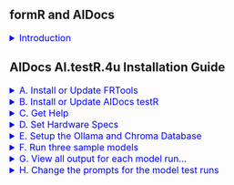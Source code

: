 
## formR and AIDocs 

<details><summary style="font-size:16px; color:blue;">
 Introduction
</summary>

The grand idea is to create instructions for building an AI App from soup to nuts. It's a hands on approach using inexpensive, lasting technologies. 
1. formR Flow and FRDocs    
   We begin, before the age of AI, with simple guides and tools, such as FRTools and gitR, to do the following listed below.  Documentation and a git repository of sample code and scripts are provided here.    
   1. [Build a Development Workstation](https://8020data.github.io/FRDocs_prod-master/#/Setup/fr0101_Setup-Developer-Workstation) 
   2. [Build a Web Server in the Cloud](https://8020data.github.io/FRDocs_prod-master/#/Setup/fr0301_Setup-Vultr-Ubuntu)
   3. [Write an Web Application](https://8020data.github.io/FRDocs_prod-master/#/FRApps/fr020100_My-HTML-Custom)
      - HTML and CSS only
      - JavaScript Only
      - MySQL and Rest APIs
      - JavaScript Component Framework
2. AI.Docs.4u    
   With the age of AI upon us, we continue building applications with the help of AI.  Here are our three main development projects.        
   1. AI.viewR.4u - Build a simple chat app using local AI models to query local data, all on an inexpensive Mac Mini with an M4 AI Processor 
   2. AI.testR.4u - Test which models performs best
   3. AI.codeR.4u - Use AI to build, deploy and enhance Agentic workflows

</details>

## AIDocs AI.testR.4u Installation Guide

<details><summary style="font-size:16px; color:blue">
  A. Install or Update FRTools 
</summary>

Only do this once from a terminal window in a new Repos folder.  It puts a few commands, e.g. `frtools`, `frt`, `rdir`, `gitr`, etc. into the system path so, 
you'll need to re-open the terminal window.

 1. Goto FRTools GitHub Repository. Scroll down to the README and copy the Option 2 line of code    

    <details><summary><a href="https://github.com/robinmattern/AIDocs_testR-master">https://github.com/robinmattern/AIDocs_testR-master)</a></summary></details>

 2. Open a terminal window, cd into the Repos folder, paste the code and press enter:

    <details><summary><code>cd /Users/Shared/Repos</code></summary></details>
    <details><summary><code>curl -s https://raw.githubusercontent.com/robinmattern/FRTools_prod2-master/master/._2/ZIPs/set-repos | bash   </code></summary>
         
        Getting script: set-repos-dir.sh.
  
        The current version of "7zip" is 7-Zip v24.09.
        curl -s "https://raw.githubusercontent.com/robinmattern/FRTools_prod2-master/master/.  _2/ZIPs/set-repos-dir.zip"  -o set-repos-dir.zip
  
        Unzipping, set-repos-dir.zip, with 7zip --
            Extracting archive: set-repos-dir.zip
            Folders: 4
            Files: 10
  
        Password:
  
        The FormR install scripts have been downloaded into your Repos folder.

        //  ------  End of Install  ----------------------------------------------------------------------------- \  

        You can now run any of these install commands from your Repos folder:
  
            bash install frtools       # first, then login again, or run:
            source ~/.zshrc             # then run, frt, to check it.
  
            bash install anyllm        # then run, anyllm, to check it.
            bash install aidocs demo1  # then run, aidocs, to check it.
            bash install aidocs testr  # then run, aidocs, to check it.
  
        * Note: You must install FRTools before any other projects.  After that,
        you can clone or create your own projects folder with:
  
            bash frt clone {RepoName} '' {CloneDir} {Branch} {Account}
            
    </details>

 3. Run the command to install FRTools              
    <details><summary><code>bash install frtools</code></summary>
   
        Cloning into 'FRTools'...
        remote: Enumerating objects: 2045, done.
        remote: Counting objects: 100% (278/278), done.
        remote: Compressing objects: 100% (168/168), done.
        remote: Total 2045 (delta 197), reused 188 (delta 110), pack-reused 1767 (from 1)
        Receiving objects: 100% (2045/2045), 799.50 KiB | 8.60 MiB/s, done.
        Resolving deltas: 100% (1349/1349), done.
        Password:

          Won't create BinDir. It already exists: "/Users/Shared/._0/bin"
          Created script in: /Users/Shared/._0/bin/jpt      for "/Users/Shared/Repos/FRTools/._2/JPTs/JPT30_Main0.sh"
          Created script in: /Users/Shared/._0/bin/rss      for "/Users/Shared/Repos/FRTools/._2/JPTs/RSS/RSS01_Main1.sh"
          Created script in: /Users/Shared/._0/bin/rss2     for "/Users/Shared/Repos/FRTools/._2/JPTs/RSS/RSS02_Main1.sh"
          Created script in: /Users/Shared/._0/bin/rdir     for "/Users/Shared/Repos/FRTools/._2/JPTs/RSS/fileList/RSS21_FileList.sh"
          Created script in: /Users/Shared/._0/bin/dirlist  for "/Users/Shared/Repos/FRTools/._2/JPTs/RSS/dirList/RSS22_DirList.sh"
          Created script in: /Users/Shared/._0/bin/info     for "/Users/Shared/Repos/FRTools/._2/JPTs/RSS/infoR/RSS23_Info.sh"
          Created script in: /Users/Shared/._0/bin/frt      for "/Users/Shared/Repos/FRTools/._2/FRTs/FRT40_Main0.sh"
          Created script in: /Users/Shared/._0/bin/keys     for "/Users/Shared/Repos/FRTools/._2/FRTs/keyS/FRT41_keyS1.sh"
          Created script in: /Users/Shared/._0/bin/gitr     for "/Users/Shared/Repos/FRTools/._2/FRTs/gitR/FRT42_gitR2.sh"
          Created script in: /Users/Shared/._0/bin/gitr1    for "/Users/Shared/Repos/FRTools/._2/FRTs/gitR/FRT42_gitR1.sh"
          Created script in: /Users/Shared/._0/bin/gitr2    for "/Users/Shared/Repos/FRTools/._2/FRTs/gitR/FRT42_gitR2.sh"
          Created script in: /Users/Shared/._0/bin/netr     for "/Users/Shared/Repos/FRTools/._2/FRTs/netR/FRT44_netR1.sh"
          Created script in: /Users/Shared/._0/bin/dokr     for "/Users/Shared/Repos/FRTools/._2/FRTs/dokR/FRT45_dokR1.sh"
          Created script in: /Users/Shared/._0/bin/docr     for "/Users/Shared/Repos/FRTools/._2/FRTs/FRT46_docR0.sh"

          THE_SERVER is: rm231-os23_Robins-Mac-mini (10.0.0.37)

        * The path, '/Users/Shared/._0/bin', is already in the User's ~/.zshrc file.

            FRTools are installed.

          //  ------  End of Install  ----------------------------------------------------------------------------- \

          * You may need to run, source /Users/robin/.zshrc, or login again.

            Run, bash install, again to see other repos to install
          
    </details>

 4. Re-open the terminal window to login again, and then test the `frtools help` or `frt` commmand.  
 
    <details><summary><code>frtools help</code></summary>

          Useful FRTools  (u1.09)               (May 16, 2025 9:50a)
          ------------------------------------  ---------------------------------
             FRT [Help]

             FRT Path Set [-doit] [-user]        Enable formR Tools to run anywhere
             FRT Path Set [-doit] [-user]        Enable formR Tools to run anywhere

             FRT keyS [ Help ]                   Manage SSH Key files
                 keyS List SSH Hosts Keys

             FRT gitR [ help ]                   Manage Git Local and Remote Repos
                 gitR Init
                 gitR Clone
                 gitR Pull

             FRT netR [ help ]                   Manage Git Local and Remote Repos
                 netR List
                 netR Clone

             FRT porTs show                      Manage Ports
                 show ports
                 porT kill {Port}
                 kill port {Port}

                 JPT {Cmd}
                 JPT RSS {Cmd}
                     RSS Dir (RDir)
                     RSS DirList (DirList)

            FRT New Repo                         Create a new local repo folder
            FRT Clone                            Clone a remote Github repo
            FRT Install                          Run ./set-frtools.sh
                Install [ALTools] [-doit]        Install ALTools
                        [ALTools] [-doit] [-u]   Update ALTools
                        [AIDocs] [-doit]         Install AIDocs
            FRT Copy    {FromBra} {File} {ToBra} Copy file from to a branch

            FRT Update [-doit]                   Update [ {FRTools} ]

          Notes: Only 3 lowercase letters are needed for each command, separated by spaces
                 One or more command options follow. Help for the command is dispayed if no options are given
                 The options, debug, doit and quietly, can follow anywhere after the command

    </details>

 5. Update the latest version of FRTools. This can be done at anytime. 
 
    <details><summary><code>frtools version</code></summary>

           formR Tools: u1.09   (May 16, 2025 9:50a)

    </details>
    
    <details><summary><code>frt update -d</code></summary>
    
          RepoDir is: /Users/Shared/Repos/FRTools, branch: master

          About to update repo, 'origin', for branch, 'master', from remote, 'robinmattern/FRTools_prod2-master'.
        remote: Enumerating objects: 9, done.
        remote: Counting objects: 100% (9/9), done.
        remote: Compressing objects: 100% (2/2), done.
        remote: Total 5 (delta 3), reused 5 (delta 3), pack-reused 0 (from 0)
        Unpacking objects: 100% (5/5), 544 bytes | 49.00 KiB/s, done.
        From https://github.com/robinmattern/FRTools_prod2-master
           30764d1..3dbbb9a  master     -> origin/master
          HEAD is now at 3dbbb9a .(50512.01_Add frtools script
        Password:

          Updated repo, 'origin', for branch, 'master', from remote, 'robinmattern/FRTools_prod2-master'.    

    </details>
    
</details>

<!-- ---------------------------------------------------------------------------------- -->

<details><summary style="font-size:16px; color:blue">
  B. Install or Update AIDocs testR 
</summary>

Install the AI.testR.4u app from a terminal window in a Repos folder.  

 1. Install the testR version of AIDocs.              
    <details><summary><code>bash install aidocs testr</code></summary>

          git clone "https://github.com/robinmattern/AIDocs_testR-master.git" AIDocs_testR
        - This could take a while. You may have to enter your password to set .sh permissions.

          After changing into the project folder: cd AIDocs_testR
              and setting your PC_CODE in the script, run-tests.sh

          cd AIDocs_testR/._2
        npm warn deprecated @aws-sdk/protocol-http@3.374.0: This package has moved to @smithy/protocol-http
        npm warn deprecated @aws-sdk/signature-v4@3.374.0: This package has moved to @smithy/signature-v4
        npm warn deprecated node-domexception@1.0.0: Use your platform's native DOMException instead
          cd AIDocs_testR/client1
          cd AIDocs_testR/server1
          npm install
        npm warn deprecated node-domexception@1.0.0: Use your platform's native DOMException instead

            added 165 packages, and audited 166 packages in 4s

            67 packages are looking for funding
              run `npm fund` for details

            1 low severity vulnerability

            To address all issues (including breaking changes), run:
              npm audit fix --force

            Run `npm audit` for details.

            Copying .env file from ./AIDocs_testR/client1/c16_aidocs-review-app/utils/FRTs/_env_local-local.txt  to  .env
            Copying .env file from ./AIDocs_testR/server/s01_search-app/.env_example  to  .env
            Copying .env file from ./AIDocs_testR/server1/s11_search-mod-app/.env_example  to  .env
            Copying .env file from ./AIDocs_testR/server1/s12_search-web-app/.env_example  to  .env
            Copying .env file from ./AIDocs_testR/server1/s13_search-rag-app/.env_example  to  .env
            Copying .env file from ./AIDocs_testR/server1/s14_scoring-app/.env_example  to  .env

        Password:
            Copied:  /Users/Shared/._0/bin/ait
            Copied:  /Users/Shared/._0/bin/aitestr
            Copied:  /Users/Shared/._0/bin/ai.testr.4u
            Version: u2.10.138`50516.1001

        //  ------  End of Install  ----------------------------------------------------------------------------- \n

          After changing into the project folder: cd AIDocs_testR
            and setting your PC_CODE in the script, run-tests.sh,
            you can run any of these AI model testr commands, for example:

            ai.testr.4u help
            aitestr s11 t011
            ait chroma start
            ait import s13
            ait s13 t011

          Run, bash install, again to see other repos to install

    </details>

 2. Update the latest version of the AIDocs testR app.    
 
    <details><summary><code>cd AIDocs_testR</code></summary></details>
    <details><summary><code>aitestr version</code></summary>

          AIDocs - AI.testR.4u  u2.10.138  (May 18, 2025  2:48p)

    </details>
    
    <details><summary><code>frt gitr update -d    </code></summary>

          RepoDir is: /Users/Shared/Repos/AIDocs_testR/, branch: master

          About to update repo, 'origin', for branch, 'master', from remote, 'robinmattern/AIDocs_testR-master'.

        * The branch, 'master', has 11 uncommitted files, that will be stashed.
            1.             ?   2025-05-06 10:47  data/AI.testR.4u/settings/hardware-settings_h2q6nv.txt
            2.             ?   2025-05-06 10:06  data/AI.testR.4u/settings/hardware-settings_mymac.txt
            3.             ?   2025-05-06 09:49  data/AI.testR.4u/settings/hardware-settings_rm231p.txt
            4.             ?   2025-05-06 10:47  docs/a11_search-app/a11-saved-stats/a11_Stats-h2q6nv_u2.08.csv
            5.             ?   2025-05-06 10:15  docs/a11_search-app/a11-saved-stats/a11_Stats-mymac_u2.08.csv
            6.             ?   2025-05-06 09:49  docs/a11_search-app/a11-saved-stats/a11_Stats-rm231p_u2.08.csv
            7.             ?   2025-05-06 10:25  docs/a14_grading-app/a14-saved-stats/a14_Stats-mymac_u2.08.csv
            8.             ?   2025-05-06 10:47  server1/s11_search-app/.env_s11-template_h2q6nv.txt
            9.             ?   2025-05-06 10:06  server1/s11_search-app/.env_s11-template_mymac.txt
           10.             ?   2025-05-06 09:49  server1/s11_search-app/.env_s11-template_rm231p.txt
           11.             M   2025-05-06 11:36  server1/s13_search-rag-app/s13_model-tests.txt
          No local changes to save
          HEAD is now at ea344ed .(50505.13_More fixes
        Password:

          Updated repo, 'origin', for branch, 'master', from remote, 'robinmattern/AIDocs_testR-master'.

    </details>
    
</details>

<details><summary style="font-size:16px; color:blue">
C. Get Help
</summary>

 1. Run the command, `AI.testR.4u Help`, from any location.

    <details><summary><code>AI.testR.4u Help</code></summary>

        Usage: AI.testR.4u ...       Ver: u2.11.141  (May 31, 2025  5:15PM)

          {App} {Test}       to run a test
          {App} gen {Group}  to generate an .env template for a test model group
          {App} list         to list all tests to run
          help pc_code       to save computer hardware specs
          import {App}       to import a collection of docs
          chroma start       to start the Chroma Vector DB
          sql {table}        to query a table in the Chroma Vector DB

        Where:
          {App}              is an App Id for one type of test app, e.g. s11.
          {Test}             is one Test id, e.g. t011
          {Group}            is a Group Id for one set of model tests, e.g. t010

        For example:
          AI.testR.4u s11 help
          AI.testR.4u s11 t011
          AI.testR.4u import s13a
          AI.testR.4u chroma collections
          AI.testR.4u s13g t041
          AI.testR.4u example s13

    </details>

 2. Get help for a specific application, e.g. `aitestr s13 help` from the app folder: `s13_search-rag-app`.

    <details><summary><code>cd AIDocs_testR/server1/s13_*</code></summary></details>
    <details><summary><code>aitestr s13 help</code></summary>

          Run any of the following tests for app: s13:
            aitestr  s13  t041  # A single test for one sysprompt (created from .env_s13-template_{HWCD}.txt and s13_model-tests.txt).
            aitestr  s13  t040  # A group test for one model (copied from .env_s13_t040_qwen2;0.5b_4,6-tests.txt)

          No group test are defined. Define them for three models with:
            aitestr  gen  s13  all

          For the s13_search-rag-app, you can give a collection name, s13a, s13b, etc
            s13_apple-ipad
            s13a_apple-pages
            s13b_apple-pdfs
            s13c_rag-architecture-doc
            s13d_greenbook-pdf
            s13e_greenbook-txt
            s13f_constitution-docs
            s13g_eo-docs
            s13h_sourcedocs

          For example:
            aitestr  s13b  t041
            aitestr  s13b  current

          For these to work you will need to import them into to ChromaDB Vector DB first:
            aitestr  import s13b
            aitestr  import s13x_other-docs

          You can also query the ChromaDB Vector DB. See ait sql help:

    </details>

 3. Get help with the Chroma Vector database from any location.

    <details><summary><code>ait chroma </code></summary>

          Usage: aitestr chroma {Command} [{IDs}] [{Format}]

            Command     IDs    Format     Description
            ----------- -----  ---------  -------------------------------------------------
            start                         Start chromaDB if it is not running
            stop                          Stop chromaDB if it is running
            check                         Check if chromaDB is running

            counts                        List record counts for all tables
            tables                        Show schema for all tables

            collections                   List collections.name for all apps, e.g. s13c

            documents                     List all documents
            documents  {id}               List documents for one embedding_id
            documents  {id1,id2,id2}      List documents for multiple embedding_ids
            documents  {id1..id2}         List documents between two embedding_ids
            documents  {a##}              List documents for one app, aka collection_name
            documents  <ids> [json|line]  Show documents for <ids> in json or line format

            chunks                        List all embeddings
            chunks     <ids>              List embeddings for <ids>

            metadata                      List three metadata columns for all embeddings
            metadata   <ids>              List three metadata columns for <ids> embeddings
            metadata   <ids> [json|line]  Show chroma:document metadata, aka embedded_text

            embeddings                    List all embeddings with only document_paths
            embeddings {id}               Show embedding data for one embedding_id
            queue                         List metatdata in json format for ??

    </details>

</details>

<details><summary style="font-size:16px; color:blue">
D. Set Hardware Specs
</summary>

 1. You will need to save your computer's hardware specs.  To get help for that, run this command, 
    `ait help pc_code`, from the main `AIDocs_testR` directory.

    <details><summary><code>cd AIDocs_testR</code></summary></details>
    <details><summary><code>ait help pc_code</code></summary>

        Before testing model performance on your computer, we need to determine the hardware specs
        for your PC. To do that, just run any test, e.g. ait s11 t011.  Your PC's specs will be
        saved along with a unique 6 digit hexidecimal PC_CODE.  If you'd like to create a more user
        friendly PC_CODE, you can assign a 6 digit code on line 36 of this file, run-tests.sh.
        and run the test again.

    </details>

   <!-- 915x480; 912x480 = 1.9; 640x336  -->
   
 2. Let's open VSCode and look at the `run-tests.sh` script in the `AIDocs-test1` folder.
 
    <details><summary><code>code AIDocs_testR-master.code-workspace</code></summary>  
      <video width="720" height="378" controls playsinline style="margin:10px 0 0 0px;">
        <source src="docs/appinfo/d00_AIDocs_testR/VIDs/d00-001_Open-VSCode_u2.mp4" type="video/mp4">
          Your browser does not support the video tag.
      </video>
    </details>

 3. Open the main script, `run-test.sh`. Save hardware specs for a user assigned `PC_CODE`. 
 
    <details><summary>Open <code>run-test.sh</code>. Initially the <code>PC_CODE</code> is set to nothing.</summary>
      <img      src="docs/appinfo/d00_AIDocs_testR/IMGs/d00-002a_Edit-run-tests.sh.png"></img>
    </details>

 4. Set the `DRY_RUN` parameter to "1" and SCORING to "0" to generate a `PC_CODE` without running a model.  
 
     <details><summary><span style="font-size:11px; padding-left:0px">Edit line 28   </span><code>   export DRYRUN="1"</code></summary></details>  
     <details><summary><span style="font-size:11px; padding-left:0px">Edit line 29   </span><code>   export SCORING="0"</code></summary></details>  

 5. Open the VSCode Terminal, and run the first test, `t011` for the first model app, `s11`.  
    <details><summary><code>ait s11 t011</code></summary>

        50518.1555.22  s11           Running test: t011

        * Creating app .env template file for PC_Code: ....
          Creating hardware file for ....
          Saving hardware info for h2q6nv into the template file: '.env_s11-template_h2q6nv.txt'

        50518.1555.23  s11  t011     Running search_u2.10.mjs 

        50518.1555.23  s11  t011.01  Starting llama3.2:3b          GKN0-MODP  MOD    4000  0.3
        50518.1555.23                Finished llama3.2:3b       in NaN secs, NaN tps

    </details>

    <details><summary>View how the PC_CODE has been set to 6 digits of the embedded hardware serial number.</summary>
      <img      src="docs/appinfo/d00_AIDocs_testR/IMGs/d00-002b_Edit-run-tests.sh.png"></img>
    </details>

 6. You can set the `PC_CODE` to a more readable code to uniquely identify your PC, e.g. `bt001p`.  

    <details><summary><span style="font-size:11px; padding-left:0px">Change line 31    </span><code> &nbsp; export PC_CODE="bt001p"</code></summary> 
       <ul><li style="font-size:11px;"><code>PC_CODE</code>: by setting it, the Hardware specs of your PC will be associated with this code.</li></ul>  
    </details>  

 7. Run the model test dry run again.  
    <details><summary><code>ait s11 t011</code></summary>

        50518.1609.20  s11           Running test: t011

        * Creating app .env template file for PC_Code: 'bt001p'..
          Creating hardware file for 'bt001p'..
          Saving hardware info for bt001p into the template file: '.env_s11-template_bt001p.txt'

        50518.1609.21  s11  t011     Running search_u2.10.mjs 

        50518.1609.21  s11  t011.01  Starting llama3.2:3b          GKN0-MODP  MOD    4000  0.3
        50518.1609.21                Finished llama3.2:3b       in NaN secs, NaN tps

    </details>
    
    <details><summary>You can see that a template file, <code>.env_s11-template_bt001p.txt</code> has been created for the <code>PC_CODE</code>.</summary>    
      This file is used to generate all the model run parameters in each app folder's <code>.env</code> file.
      You can delete the <code>.env</code>template file for the generated <code>PC_CODE: h2q6nv</code>
      <img      src="docs/appinfo/d00_AIDocs_testR/IMGs/d00-005a_Show-delete-hardware-template_u2.png" height="600px" style="margin-top: 10px;"></img>    
    </details>
        

</details>

<!-- ---------------------------------------------------------------------------------- -->

<details><summary style="font-size:16px; color:blue">
E. Setup the Ollama and Chroma Database
</summary>

 1. Start the ChromaDB for the app, `s13_search-rag-app`.
 
    <details><summary><code>cd server1/s13_*</code></summary></details>
    
    <details><summary><code>ait chroma start</code></summary>
      <img      src="docs/appinfo/d00_AIDocs_testR/IMGs/d00-003b_Start Chroma_u3.png" width="720px" style="margin-top: 10px;"></img>    
    </details>
    
 2. To import, i.e. vectorize, a document into the ChromaDB
 
    <details><summary><code>ait chroma import s13_apple-ipad</code></summary>
      <img      src="docs/appinfo/d00_AIDocs_testR/IMGs/d00-006a_Chroma-import-s13_u1.png" width="720px" style="margin-top: 10px;"></img>    
    </details>
    
 3. Make sure the following Ollama models are downloaded to your PC
    - qwen2:0.5b           352 MB
    - qwen2:1.5b           934 MB
    - gemma2:2b            1.6 GB
    - granite3.1-dense:2b  1.6 GB   
    - llama3.2:3b          2.0 GB   
    - phi3                 2.2 GB   
    
    if not, in the VSCode terminal, run `ollama pull {modelname}`
    <details><summary><code>ollama pull qwen2:0.5b</code></summary>
      <img      src="docs/appinfo/d00_AIDocs_testR/IMGs/d00-007a_Ollama-pull-qwen2;0.5.png" width="720px" style="margin-top: 10px;"></img>    
    </details>


</details>

<!-- ---------------------------------------------------------------------------------- -->

<details><summary style="font-size:16px; color:blue">
F. Run three sample models
</summary>

 1. To set the parameters back for a real model test run, set the following:
    <details><summary>Change these parameters</summary>

      <details style="padding-left:20px;"><summary><span style="font-size:11px; padding-left:17px">Comment line 22    </span><code> # export LOGGER="log"</code></summary>
      <ul><li style="font-size:11px;">Commenting-out a parameter disables it.<br>  
          Normally multiple sections are displayed when the model is run -- for the searched documents, the results and run statistics.<br>
          Setting <code>LOGGER</code> to <code>log</code> hides those sections, just showing a two line summary for each nodel test run.  
          </li></ul>   
      </details>

      <details style="padding-left:20px;"><summary><span style="font-size:11px; padding-left:2px" >Un-comment line 24 </span><code> &nbsp;  export LOGGER="log,inputs"</code></summary>
         <ul><li style="font-size:11px;"><code>LOGGER</code>: by setting this log display parameter to <code>log,inputs</code>, 
          we'll see all the input variables before the next model run or series of model test runs.
      </details>  
  
      <details style="padding-left:20px;"><summary><span style="font-size:11px; padding-left:25px">Change line 28     </span><code> &nbsp; export DRY_RUN="0";</code></summary> 
         <ul><li style="font-size:11px;"><code>DRYRUN</code> by turning it on, the model test run invoke the ollama model.</li></ul>
      </details>  
  
      <details style="padding-left:20px;"><summary><span style="font-size:11px; padding-left:25px">Change line 29     </span><code> &nbsp; export SCORING="1";</code></summary> 
         <ul><li style="font-size:11px;"><code>SCORING</code> by turning it on, the model test run will be scored.</li></ul>
      </details>  

    </details>

    <details><summary>Here is what the `run-tests.sh` parameters should now look like.</summary>
      <img src="docs/appinfo/d00_AIDocs_testR/IMGs/d00-002c_Edit-run-tests.sh.png"></img>
    </details>  
    <details><summary>As text</summary>

         1  #!/bin/bash
         2  ##=========+====================+================================================+
         3  ##RD       run-tests.sh         | Assign Parameters for all model runs
         4  ##RFILE    +====================+=======+===============+======+=================+
         5  ##DESC     .--------------------+-------+---------------+------+-----------------+
         6  #            This script is used by run-aitestr.sh
         7  #
         8  ##LIC      .--------------------+----------------------------------------------+
         9  #            Copyright (c) 2025 JScriptWare and 8020Date-FormR * Released under
        10  #            MIT License: http://www.opensource.org/licenses/mit-license.php
        11  ##CHGS     .--------------------+----------------------------------------------+
        12  #.(50416.08   4/16/25 RAM  5:50p| Witten by Robin Mattern
        13  #.(50506.03   5/06/25 RAM  9:45a| Add DRYRUN to affect DOIT and DEBUG
        14  #.(50507.02   5/07/25 RAM  7:00a| New way to turn score on an off 
        15  #.(50514.01   5/14/25 RAM  8:15a| Add override parameters in project dir
        16  #
        17  ##PRGM     +====================+===============================================+
        18  ##ID 69.600. Main0              |
        19  ##SRCE     +====================+===============================================+
        20  #
        21  #    export LOGGER=
        22  #    export LOGGER="log"                        # .(50514.01.1 RAM Override display sections -- no spaces before or after = sign)
        23  #    export LOGGER="inputs"
        24       export LOGGER="log,inputs"
        25
        26       export DOIT="1"                            # .(50506.03.5 Do it unless DRYRUN="1")
        27       export DEBUG="0"                           # .(50506.03.6 Runs node with --inspect-brk, if bDOIT="1", unless DRYRUN="0")
        28       export DRYRUN="0"                          # .(50506.03.7 RAM Add DRYRUN)
        29       export SCORING="1"                         # .(50507.02.8 RAM Run scoring after models are run)
        30
        31       export PC_CODE="bt001p"
        32
        33       export SEARCH_MODEL="qwen2:0.5b"           # .(50514.01.2 RAM Override models)
        34       export SCORING_MODEL="qwen2:0.5b"          # .(50514.01.3)
        35  #    export SCORING_SECTIONS="Results,RunId"    # .(50521.01.1 RAM Override display sections for scoring model run)
        36
        37       export SYSTEM_PROMPT="all-sys: Summarize the information provided and answer the user's prompt accordingly."     
        38       export USER_PROMPT="all-usr: What is so special about ios 17"        
        39       export RAG_COLLECTIONS="s13_apple-ipad-txt"        
        40
        41  ##SRCE     +====================+===============================================+
        42  ##RFILE    +====================+=======+===================+======+=============+

    </details>


<!--  <div style="font-family: monospace; white-space: pre; background-color: pink; padding: 10px; border-radius: 10px; color: blue !important;">  -->

    
 2. Run a model in `s11_search-mod-app` folder in it's `server1` directory.   
    This app only ask questions of the model.  
 
    <details><summary><code>cd AIDocs_testR/server1/s11_*</code></summary></details>
    <details><summary><code>ait s11 t011</code></summary>
      <img src="docs/appinfo/d00_AIDocs_testR/IMGs/d00-008a_Run-model-s11-t011_u1.png"></img>
    </details>  
    <details><summary>As text</summary>
    
    
        50512.0958.03  s11           Running test: t011

        -----------------------------------------------------------

          Merging file, .env_s11-template_bt001p.txt, with file, s11_model-tests.txt.
           to create an .env file with the following parameters:

            1. Model:           llama3.2:3b
            2. CTX_Size:        4000
            3. Temperature:     0.3
            4. SysPmt Code:     GKN1-SIMP
            5. Do Doc Search:   No
            6. Do Web Search:   No
            7. Use SysPmt File: Yes
            8. Use UsrPmt File: Yes
            9. Test Title:      t011_llama3.2;3b_1,1-test on h2q6nv
           10. SysPrompt Tests: 1
           11. UsrPrompt Runs:  1
           12. First Run Id:    s11_t011.01
           13. Sections:        Parms,Docs,Search,Stats,Results

          Saved .env file for test run t011.

        50512.0958.04  s11  t011     Running ./run-tests.mjs t011

        50512.0958.04  s11  t011.01  Starting llama3.2:3b          GKN1-SIMP  KN1    4000  0.3
        50512.0958.24                Finished llama3.2:3b       in 19.35 secs, 22.87 tps

        -----------------------------------------------------------

        50512.0958.24  s14  t001     Running score_u2.10.mjs for s11_t011.01
        50512.0958.24  s14  t001.12  Starting qwen2:0.5b           GKN0-SIMP  KP0    4000  0.7
        50512.0958.29                Finished qwen2:0.5b        in 5.17 secs, 55.74 tps
        50512.0958.29  s11  t011.01  Finished with these scores of 10, 9, 8
        
    </div></details>   

 3. Run a model in s12_search-web-app from it's folder.   
    This app will search the Internet for web pages or documents that we can ask questions of. 
 
    <details><summary><code>cd ../s12_*</code></summary></details>
    <details><summary><code>ait s12 t011</code></summary>

        50513.0938.35  s12           Running test: t011

        -----------------------------------------------------------

          Merging file, .env_s12-template_rm231d.txt, with file, s12_model-tests.txt.
           to create an .env file with the following parameters:

            1. Model:           llama3.2:3b
            2. CTX_Size:        4000
            3. Temperature:     0.3
            4. SysPmt Code:     GKN1-SIMP
            5. Do Doc Search:   No
            6. Do Web Search:   Yes
            7. Use SysPmt File: No
            8. Use UsrPmt File: No
            9. Test Title:      t011_llama3.2;3b_1,1-test on rm231d
           10. SysPrompt Tests: 1
           11. UsrPrompt Runs:  1
           12. First Run Id:    s12_t011.01
           13. Sections:        Parms,Docs,Search,Stats,Results

          Saved .env file for test run t011.

        50513.0938.35  s12  t011     Running ./run-tests.mjs t011

        50513.0938.35  s12  t011.01  Starting llama3.2:3b          GKN0-SIMP  KP0    4000  0.3
        50513.0938.53                Finished llama3.2:3b       in 16.20 secs, 21.01 tps

        -----------------------------------------------------------

        50513.0938.53  s14  t001     Running score_u2.10.mjs for s12_t011.01
        50513.0938.53  s14  t001.27  Starting gemma2:2b            GKN0-SIMP  KP0    4000  0.7
        50513.0939.10                Finished gemma2:2b         in 16.66 secs, 23.32 tps
        50513.0939.10  s12  t011.01  Finished with these scores of 8, 6, 7

    </details>   

 3. Run a model in s13_search-rag-app from its folder.    
    <details><summary><code>cd ../s13_*</code></summary></details>

    This app will search local files.  Before running it there are a couple of prequisites.
    The local files must be imported into a ChromaDB vector database. We'll do this later by importing a colection of documents.
    For now, the Chroma vector database must be running.
    
            * No Relevant Documents were returned from the Vector DB for the Collection: s13_apple-ipad.
            robin@Robins-Mac-mini AIDocs_testR (master)# ait chroma import s13

            robin@Robins-Mac-mini AIDocs_testR (master)# ait import s13 
            Deleted collection: 's13_apple-ipad'.
            Collection ready:   's13_apple-ipad'.

            Embedding chunks from: './data/AI.testR.4u/files/apple/iPad_ Should You Buy_ Feature List, Reviews, and Advice.txt'
            Embedding chunk 0 at position: 0 + 2244
            Embedding chunk 1 at position: 2244 + 1512
            Embedding chunk 2 at position: 3756 + 1675
            Embedding chunk 3 at position: 5431 + 1003
            Embedding chunk 4 at position: 6434 + 1094
            Embedding chunk 5 at position: 7528 + 1141
            Embedding chunk 6 at position: 8669 + 1368
            Embedding chunk 7 at position: 10037 + 1279
            Embedding chunk 8 at position: 11316 + 1229
            Embedding chunk 9 at position: 12545 + 1242
            Embedding chunk 10 at position: 13787 + 1529
            Embedding chunk 11 at position: 15316 + 905
            Embedding chunk 12 at position: 16221 + 1374
            Embedding chunk 13 at position: 17595 + 999
            Embedding chunk 14 at position: 18594 + 10844
            Embedding chunk 15 at position: 29438 + 3292
            Embedding chunk 16 at position: 32730 + 1331

            Collection, 's13_apple-ipad', import complete.
            robin@Robins-Mac-mini AIDocs_testR (master)# ait s13 t011         

            50519.2121.38  s13           Running test: t011

            50519.2121.38  s13  t011     Running search_u2.10.mjs 

            50519.2121.39  s13  t011.01  Starting llama3.2:3b          GKN1-SIMP  KN1    4000  0.3
            50519.2121.39                Finished llama3.2:3b       in NaN secs, NaN tps

            ----------------------------------------------------------    
    
    <details><summary><code>ait chroma start</code></summary>
      <img src="docs/appinfo/d00_AIDocs_testR/IMGs/d00-003b_Start-Chroma.png"></img>
    </details>  
    
    <details><summary><code>ait s13 t011</code></summary>

        50513.1013.06  s13           Running test: t011

        -----------------------------------------------------------

          Merging file, .env_s13-template_rm231d.txt, with file, s13_model-tests.txt.
           to create an .env file with the following parameters:

            1. Model:           llama3.2:3b
            2. CTX_Size:        4000
            3. Temperature:     0.3
            4. SysPmt Code:     GKN1-SIMP
            5. Do Doc Search:   Yes
            6. Do Web Search:   No
            7. Use SysPmt File: Yes
            8. Use UsrPmt File: Yes
            9. Test Title:      t011_llama3.2;3b_1,1-test on rm231d
           10. SysPrompt Tests: 1
           11. UsrPrompt Runs:  1
           12. First Run Id:    s13_t011.01
           13. Sections:        Parms,Docs,Search,Stats,Results
           14. Collection:      s13_apple-ipad

          Saved .env file for test run t011.

        50513.1013.07  s13  t011     Running ./run-tests.mjs t011

        50513.1013.08  s13  t011.01  Starting llama3.2:3b          GKN1-SIMP  KN1    4000  0.3
        50513.1013.13                Finished llama3.2:3b       in 4.54 secs, 99.50 tps

        -----------------------------------------------------------

        50513.1013.13  s14  t001     Running score_u2.10.mjs for s13_t011.01
        50513.1013.13  s14  t001.16  Starting gemma2:2b            GKN0-SIMP  KP0    4000  0.7
        50513.1013.16                Finished gemma2:2b         in 2.50 secs, 110.42 tps
        50513.1013.16  s13  t011.01  Finished with these scores of 8, 7, 9

    </details>   

</details>

<details><summary style="font-size:16px; color:blue">
G. View all output for each model run...
</summary>
    
 1. Let's open the `run-tests.sh` bash script again and change the sections that are displayed.

    <details><summary><span style="font-size:11px; padding-left:0px">Comment line 24   </span><code> # export LOGGER="log,inputs"</code></summary>
       <ul><li style="font-size:11px;"><code>LOGGER</code>: by turning off this override, we'll see all the sections set for subsequent test runs.</li></ul>   
    </details>  

    <details><summary>Here is what the `run-tests.sh` parameters should now look like.</summary>
      <img src="docs/appinfo/d00_AIDocs_testR/IMGs/d00-002d_Edit-run-tests.sh.png"></img>
    </details>  
   
    <details><summary>As text</summary>

         1  #!/bin/bash
         2  ##=========+====================+================================================+
         3  ##RD       run-tests.sh         | Assign Parameters for all model runs
         4  ##RFILE    +====================+=======+===============+======+=================+
         5  ##DESC     .--------------------+-------+---------------+------+-----------------+
         6  #            This script is used by run-aitestr.sh
         7  #
         8  ##LIC      .--------------------+----------------------------------------------+
         9  #            Copyright (c) 2025 JScriptWare and 8020Date-FormR * Released under
        10  #            MIT License: http://www.opensource.org/licenses/mit-license.php
        11  ##CHGS     .--------------------+----------------------------------------------+
        12  #.(50416.08   4/16/25 RAM  5:50p| Witten by Robin Mattern
        13  #.(50506.03   5/06/25 RAM  9:45a| Add DRYRUN to affect DOIT and DEBUG
        14  #.(50507.02   5/07/25 RAM  7:00a| New way to turn score on an off 
        15  #.(50514.01   5/14/25 RAM  8:15a| Add override parameters in project dir
        16  #
        17  ##PRGM     +====================+===============================================+
        18  ##ID 69.600. Main0              |
        19  ##SRCE     +====================+===============================================+
        20  #
        21  #    export LOGGER=
        22  #    export LOGGER="log"                        # .(50514.01.1 RAM Override display sections -- no spaces before or after = sign)
        23  #    export LOGGER="inputs"
        24  #    export LOGGER="log,inputs"
        25
        26       export DOIT="1"                            # .(50506.03.5 Do it unless DRYRUN="1")
        27       export DEBUG="0"                           # .(50506.03.6 Runs node with --inspect-brk, if bDOIT="1", unless DRYRUN="0")
        28       export DRYRUN="0"                          # .(50506.03.7 RAM Add DRYRUN)
        29       export SCORING="1"                         # .(50507.02.8 RAM Run scoring after models are run)
        30
        31       export PC_CODE="bt001p"
        32
        33       export SEARCH_MODEL="qwen2:0.5b"           # .(50514.01.2 RAM Override models)
        34       export SCORING_MODEL="qwen2:0.5b"          # .(50514.01.3)
        35  #    export SCORING_SECTIONS="Results,RunId"    # .(50521.01.1 RAM Override display sections for scoring model run)
        36
        37       export SYSTEM_PROMPT="all-sys: Summarize the information provided and answer the user's prompt accordingly."     
        38       export USER_PROMPT="all-usr: What is so special about ios 17"        
        39       export RAG_COLLECTIONS="s13_apple-ipad-txt"        
        40
        41  ##SRCE     +====================+===============================================+
        42  ##RFILE    +====================+=======+===================+======+=============+

    </details>
   
   
 2. Let's run the three model apps again to see the output for all sections: `Parms,Search, Docs,Stats,Results, 
    as well all sections when running the scoring model.              
    
    <details><summary><code>ait s11 011</code></summary>    

          Running test for: 't011' for app s11.

          Merging file, .env_s11-template_cn0g0p.txt, with file, s11_model-tests.txt.
           to create an .env file with the following parameters:

            1. Model:           llama3.2:3b
            2. CTX_Size:        4000
            3. Temperature:     0.3
            4. SysPmt Code:     GKN1-SIMP
            5. Do Doc Search:   No
            6. Do Web Search:   No
            7. Use SysPmt File: Yes
            8. Use UsrPmt File: Yes
            9. Test Title:      t011_llama3.2;3b_1,1-test on cn0g0p
           10. SysPrompt Tests: 1
           11. UsrPrompt Runs:  1
           12. First Run Id:    s11_t011.01
           13. Sections:        Parms,Docs,Search,Stats,Results

          Saved .env file for test run t011.

        --------------------------------------------------------------------------------------------------------------------------------------------------
          - AIC90[ 192]  Setting logfile to: './docs/a11_search-app/25.05.May/a11_t011_llama3.2;3b_1,1-test on cn0g0p/s11_t011.01.4.50513.1017_Response.txt
        -------------------------------------------------------------------------------------------------------------------------------------
        ---------------------------------------------------------
        * No text content for the AI model to query or summarize.

        Combined Prompt for Model: llama3.2:3b  (RunId: s11_t011.01, No: 1 of 1)
        ----------------------------------------------------------------------------------------------
          Docs:      "0 Sources, 0 bytes from collection, ''."
          SysPrompt: "You are a helpful and informative AI assistant. Answer questions accurately and concisely, drawing on a wide range of general knowledge. If you don't know the answer, say so. "
          UsrPrompt: "KN1: Explain the key differences between transformer and RNN architectures in deep learning."
          Prompt:    "{UsrPrompt}. {SysPrompt}, {Docs}"

        Ollama Response for Model: llama3.2:3b  (RunId: s11_t011.01, No: 1 of 1)
        -------------------------------------------------------------------------------------------------------------------------------------------------
        I'd be happy to explain the key differences between Transformer and RNN (Recurrent Neural Network) architectures in deep learning.

        **What are RNNs?**
        RNNs are a type of neural network designed to handle sequential data, such as text, speech, or time series data. They process input data one step
            at a time, using the previous steps' information to make predictions about the current step.

        **What are Transformers?**
        Transformers, on the other hand, are a more recent architecture introduced in 2017 by Vaswani et al. They also handle sequential data but do so
            differently than RNNs.

        **Key differences:**

        1. **Sequential Processing**: Both RNNs and Transformers process input data sequentially, but they approach this processing in different ways.
        2. **Self-Attention Mechanism**: Transformers use a self-attention mechanism to weigh the importance of each input element relative to every other
            element. This allows them to attend to multiple parts of the input simultaneously, which is particularly useful for tasks like machine translation
            and text summarization. RNNs, by contrast, process input sequentially and rely on recurrent connections to capture relationships between
            consecutive elements.
        3. **Lack of Recurrence**: Transformers do not have recurrence or feedback loops like RNNs, which means they don't need to store information from
            previous steps in memory. Instead, they use the self-attention mechanism to capture long-range dependencies directly.
        4. **Parallelization**: Due to their lack of recurrence and self-attention mechanism, Transformers can be more easily parallelized than RNNs,
            making them more computationally efficient for large-scale tasks.
        5. **Input Size Limitation**: Traditional RNN architectures often have an input size limitation due to the vanishing gradient problem, which
            occurs when gradients are backpropagated through time. This limitation is largely alleviated by Transformers, which can handle inputs of arbitrary
            length without significant performance degradation.

        **When to use each?**

        * Use RNNs for tasks that require sequential processing and have a large amount of context, such as:
        + Language modeling
        + Sentiment analysis
        + Speech recognition
        * Use Transformers for tasks that benefit from parallelization and self-attention mechanisms, such as:
        + Machine translation
        + Text summarization
        + Image captioning

        Keep in mind that these are general guidelines, and the choice between RNNs and Transformers ultimately depends on the specific task requirements
            and performance characteristics.

        Do you have any further questions about this topic?
        -------------------------------------------------------------------------------------------------------------------------------------------------

        ----------------------------------------------------------------------------------------------
        Ollama Run Statistics:
        ---------------------------------------------------------
            Server: rm228d-w10p_Windows-Prod1 (127.0.0.1)
            Operating System:       Win11 Pro
            CPU/GPU/RAM:            i7-13700HX, RTX 4080, 32 GB
            Computer:               HP OMEN 16
            Session.Post ID:        s11_t011.01.4.50513.1017
            Model Name:             llama3.2:3b
            Temperature:            0.3
            Context Window:         4000 bytes
            Total Duration:         4.70 seconds
            Eval Count:             506 tokens
            Eval Duration:          4.60 seconds
            Prompt Eval Count:      78 tokens
            Tokens per Second:      109.90 tps

        ----------------------------------------------------------------------------------------------
        ========== ------ ===== ------ ===== ------ ===== ------ ===== ------ ===== ------ ===== ------ ===== ------ ===== ------ ===== ------ ===== -----

        50513.1017.07  s14  t001     Running score_u2.10.mjs for s11_t011.01
        --------------------------------------------------------------------------------------------------------------------------------------------------
          - AIC90[ 192]  Setting logfile to: './docs/a14_grading-app/25.05.May/a14_t001_gemma2;2b_1,1-test on rm228p/s14_t001.18.4.50513.1017_Response.txt
        -------------------------------------------------------------------------------------------------------------------------------------

        Files Search Prompt: "What is this document about?"
        ---------------------------------------------------------

          Reading from file: ./s14_scoring-prompt.txt

        Combined Prompt for Model: gemma2:2b  (RunId: s14_t001.18, No: 1 of 1)
        ---------------------------------------------------------------------------------------------- 
          Docs:      "1 Source, 6152 bytes from file, 's14_scoring-prompt.txt'."
          SysPrompt: "Summarize the information and provide an answer. Use only the information in the following articles to answer the question: "
          UsrPrompt: "KP0: What is this document about?"
          Prompt:    "{UsrPrompt}. {SysPrompt}, {Docs}"

        Ollama Response for Model: gemma2:2b  (RunId: s14_t001.18, No: 1 of 1)
        -------------------------------------------------------------------------------------------------------------------------------------------------
        ### Evaluation for Response

        **Accuracy**: 9
        Justification: The response provides accurate and detailed information about the key differences between RNNs and Transformers, including their
            processing mechanisms, self-attention mechanism, and limitations.  It utilizes relevant terminology and avoids any unsupported claims or
            fabrications. The provided examples of when to use each are appropriate and help illustrate the general applications of these architectures.

        **Relevance**: 10
        Justification: The response directly addresses the prompt's question regarding the key differences between RNNs and Transformers, providing a
            concise and comprehensive explanation. It highlights both the core concepts and practical aspects in a clear and organized manner, aligning
            perfectly with the user's intent to understand these architectures.

        **Coherence**: 8
        Justification: The response is well-structured and logically flows from defining RNNs and transformers to outlining their differences through a
            series of numbered key points, while providing examples for each architecture's use cases. There are minor transition points between the
            explanations that could be improved.

        **Total Score**: 27/30
        Overall Comments: The response effectively and accurately addresses the user prompt, providing a clear and detailed explanation of RNNs vs.
            Transformers. It is highly relevant to the request and exhibits good coherence in its presentation.

        -------------------------------------------------------------------------------------------------------------------------------------------------

        ----------------------------------------------------------------------------------------------
        Ollama Run Statistics:
        ---------------------------------------------------------
            Server: rm228d-w10p_Windows-Prod1 (127.0.0.1)
            Operating System:       Win11 Pro
            CPU/GPU/RAM:            i7-13700HX, RTX 4080, 32 GB
            Computer:               HP OMEN 16
            Session.Post ID:        s14_t001.18.4.50513.1017
            Model Name:             gemma2:2b
            Temperature:            0.7
            Context Window:         4000 bytes
            Total Duration:         2.52 seconds
            Eval Count:             260 tokens
            Eval Duration:          2.31 seconds
            Prompt Eval Count:      1307 tokens
            Tokens per Second:      112.38 tps

        ----------------------------------------------------------------------------------------------
        ========== ------ ===== ------ ===== ------ ===== ------ ===== ------ ===== ------ ===== ------ ===== ------ ===== ------ ===== ------ ===== -----

        50513.1017.10  s11  t011.01  Finished with these scores of 9, 8, 10

    </details>

</details>

<details><summary style="font-size:16px; color:blue">
H. Change the prompts for the model test runs
</summary>
    
 1. Let's look at the `model-tests` file for the first model app, `s11_search-web-app` and change the sections to be displayed.

    <details><summary<code>Open the file: <code>server1/s11_search-app/s11_model-tests.txt</code></summary>
    
                                                           Runs,    DOCs,   USPF,  # Use s13_system-prompt.txt file
           TestId,   Model,              CTX_SIZE, SysPmtCd, Temp,   Tests,   URLs,   UUPF,  Sections
        -----------, --------------------, ------, ---------, ---, ---,---,  --,--,  --,--,  ---------------------------------
        a11_t010.01, llama3.2:3b,            4000, GKN1-SIMP, 0.7,   2,  4,   0, 0,   1, 1,  "Parms,Docs,Search,Stats,Results"
        a11_t011.01, llama3.2:3b,            4000, GKN1-SIMP, 0.3,   1,  1,   0, 0,   1, 1,  "Parms,Search,Results"
        a11_t012.01, llama3.2:3b,            4000, GKN2-SIMP, 0.6,   1,  4,   0, 0,   1, 1,  "Parms,Docs,Search,Stats,Results"
        a11_t013.01, llama3.2:3b,            4000, GKN3-SIMP, 0.9,   0,  0,   0, 0,   1, 1,  "Parms,Docs,Search,Stats,Results"
        a11_t014.01, llama3.2:3b,            4000, GKN4-DETA, 0.3,   0,  0,   0, 0,   1, 1,  "Parms,Docs,Search,Stats,Results"
        a11_t015.01, llama3.2:3b,            4000, GKN5-DETA, 0.6,   0,  0,   0, 0,   1, 1,  "Parms,Docs,Search,Stats,Results"
        a11_t016.01, llama3.2:3b,            4000, GKN6-DETA, 0.9,   0,  0,   0, 0,   1, 1,  "Parms,Docs,Search,Stats,Results"
        a11_t017.01, llama3.2:3b,            4000, GKN7-REAS, 0.3,   0,  0,   0, 0,   1, 1,  "Parms,Docs,Search,Stats,Results"
        a11_t018.01, llama3.2:3b,            4000, GKN8-REAS, 0.6,   0,  0,   0, 0,   1, 1,  "Parms,Docs,Search,Stats,Results"
        a11_t019.01, llama3.2:3b,            4000, GKN9-REAS, 0.9,   0,  0,   0, 0,   1, 1,  "Parms,Docs,Search,Stats,Result3"

        a11_t020.01, phi3,                   4000, GKN1-SIMP, 0.7,   9,  1,   0, 0,   1, 0,  "RunId,Stats"
        a11_t021.01, phi3,                   4000, GKN1-SIMP, 0.3,   1,  1,   0, 0,   0, 1,  "RunId,Stats"
        a11_t022.01, phi3,                   4000, GKN2-SIMP, 0.6,   1,  1,   0, 0,   0, 1,  "RunId,Stats"
        a11_t023.01, phi3,                   4000, GKN3-SIMP, 0.9,   1,  1,   0, 0,   0, 1,  "RunId,Stats"
        a11_t024.01, phi3,                   4000, GKN4-DETA, 0.3,   1,  1,   0, 0,   0, 1,  "RunId,Stats"
        a11_t025.01, phi3,                   4000, GKN5-DETA, 0.6,   1,  1,   0, 0,   0, 1,  "RunId,Stats"
        a11_t026.01, phi3,                   4000, GKN6-DETA, 0.9,   1,  1,   0, 0,   0, 1,  "RunId,Stats"
        a11_t027.01, phi3,                   4000, GKN7-REAS, 0.3,   1,  1,   0, 0,   0, 1,  "RunId,Stats"
        a11_t028.01, phi3,                   4000, GKN8-REAS, 0.6,   1,  1,   0, 0,   0, 1,  "RunId,Stats"
        a11_t029.01, phi3,                   4000, GKN9-REAS, 0.9,   1,  1,   0, 0,   0, 1,  "RunId,Stat3"

        a11_t030.01, granite3.1-dense:2b,    4000, GKN1-SIMP, 0.7,   9, 25,   0, 0,   0, 1,  "Parms,Stats,Results"
        a11_t031.01, granite3.1-dense:2b,    4000, GKN1-SIMP, 0.3,   1, 25,   0, 0,   1, 1,  "Parms,Stats,Results"
        a11_t032.01, granite3.1-dense:2b,    4000, GKN2-SIMP, 0.6,   1, 25,   0, 0,   1, 1,  "Parms,Stats,Results"
        a11_t033.01, granite3.1-dense:2b,    4000, GKN3-SIMP, 0.9,   1, 25,   0, 0,   1, 1,  "Parms,Stats,Results"
        a11_t034.01, granite3.1-dense:2b,    4000, GKN4-DETA, 0.3,   1, 25,   0, 0,   1, 1,  "Parms,Stats,Results"
        a11_t035.01, granite3.1-dense:2b,    4000, GKN5-DETA, 0.6,   1, 25,   0, 0,   1, 1,  "Parms,Stats,Results"
        a11_t036.01, granite3.1-dense:2b,    4000, GKN6-DETA, 0.9,   1, 25,   0, 0,   1, 1,  "Parms,Stats,Results"
        a11_t037.01, granite3.1-dense:2b,    4000, GKN7-REAS, 0.3,   1, 25,   0, 0,   1, 1,  "Parms,Stats,Results"
        a11_t038.01, granite3.1-dense:2b,    4000, GKN8-REAS, 0.6,   1, 25,   0, 0,   1, 1,  "Parms,Stats,Results"
        a11_t039.01, granite3.1-dense:2b,    4000, GKN9-REAS, 0.9,   1, 25,   0, 0,   1, 1,  "Parms,Stats,Result3"

        a11_t040.01, qwen2:0.5b,             6000, GKN1-SIMP, 0.7,   4,  6,   0, 0,   1, 1,  "RunId"
        a11_t041.01, qwen2:0.5b,            16000, GKN1-SIMP, 0.3,   1,  1,   0, 0,   0, 0,  "Parms,Docs,Search,Stats,Results"
        a11_t042.01, qwen2:0.5b,            32000, GKN2-SIMP, 0.6,   1,  2,   0, 0,   1, 0,  "RunId"
        a11_t043.01, qwen2:0.5b,            32768, GKN3-SIMP, 0.9,   3,  1,   0, 0,   1, 1,  "RunId"
        a11_t044.01, qwen2:0.5b,             4000, GKN4-DETA, 0.3,   2,  2,   0, 0,   1, 1,  "RunId"
        a11_t045.01, qwen2:0.5b,             4000, GKN5-DETA, 0.6,   1,  5,   0, 0,   0, 1,  "RunId"
        a11_t046.01, qwen2:0.5b,             4000, GKN6-DETA, 0.9,   2,  3,   0, 0,   1, 1,  "RunId"
        a11_t047.01, qwen2:0.5b,             4000, GKN7-REAS, 0.3,   7,  1,   0, 0,   1, 0,  "RunId"
        a11_t048.01, qwen2:0.5b,             4000, GKN8-REAS, 0.6,   1,  8,   0, 0,   0, 1,  "RunId"
        a11_t049.01, qwen2:0.5b,             4000, GKN9-REAS, 0.9,   0,  0,   0, 0,   0, 0,  "RunId"
    
    </details>  
    
    <details><summary><span style="font-size:11px; padding-left:23px">Change Sections for `a11_t011.011` to </span><code> Parms,Search,Results"</code></summary> 
       <ul><li style="font-size:11px;"><code>PC_CODE</code>: by making it empty, a new Hardware code will be generated.</li></ul>  
    </details>  

    <details><summary<code>Open the file: <code>server1/s14_scoring-app/s14_model-tests.txt</code></summary>

                                                                   Runs,    DOCs,   USPF,  # Use s13_system-prompt.txt file
           TestId,   Model,              CTX_SIZE, SysPmtCd, Temp,   Tests,   URLs,   UUPF,  Sections
        -----------, --------------------, ------, ---------, ---, ---,---,  --,--,  --,--,  ---------------------------------
        a14_t001.01, qwen2:0.5b,            16000, GKN1-SIMP, 0.3,   1,  1,   0, 0,   1, 0,  "Parms,Search,Results"
        a14_t002.01, qwen2:0.5b,            32000, GKN2-SIMP, 0.6,   1,  2,   0, 0,   1, 0,  "RunId"
        a14_t003.01, qwen2:0.5b,            32768, GKN3-SIMP, 0.9,   3,  1,   0, 0,   1, 1,  "RunId"
        a14_t004.01, qwen2:0.5b,             4000, GKN4-DETA, 0.3,   2,  2,   0, 0,   1, 1,  "RunId"
        a14_t005.01, qwen2:0.5b,             4000, GKN5-DETA, 0.6,   1,  5,   0, 0,   0, 1,  "RunId"
        a14_t006.01, qwen2:0.5b,             4000, GKN6-DETA, 0.9,   2,  3,   0, 0,   1, 1,  "RunId"
        a14_t007.01, qwen2:0.5b,             4000, GKN7-REAS, 0.3,   7,  1,   0, 0,   1, 0,  "RunId"
        a14_t008.01, qwen2:0.5b,             4000, GKN8-REAS, 0.6,   1,  8,   0, 0,   0, 1,  "RunId"
        a14_t009.01, qwen2:0.5b,             4000, GKN9-REAS, 0.9,   0,  0,   0, 0,   0, 0,  "RunId"
    
    </details>  
    
    <details><summary><span style="font-size:11px; padding-left:23px">Change Sections for `a11_t011.011` to </span><code> Parms,Search,Results"</code></summary> 
       <ul><li style="font-size:11px;"><code>PC_CODE</code>: by making it empty, a new Hardware code will be generated.</li></ul>  
    </details>  


 3. Let's run it again to see a new readable hardware code being created, and output for sections: `Parms,Stats,Results, 


</details>



<!-- ---------------------------------------------------------------------------------- -->
        
        
        
